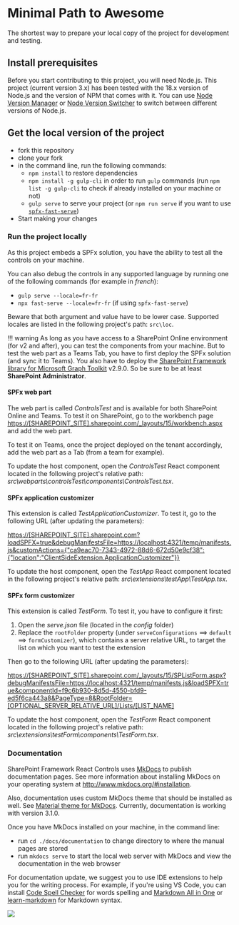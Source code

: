 # Minimal Path to Awesome

The shortest way to prepare your local copy of the project for development and testing.

## Install prerequisites

Before you start contributing to this project, you will need Node.js. This project (current version 3.x) has been tested with the 18.x version of Node.js and the version of NPM that comes with it. You can use [Node Version Manager](https://github.com/nvm-sh/nvm) or [Node Version Switcher](https://github.com/jasongin/nvs) to switch between different versions of Node.js.

## Get the local version of the project

- fork this repository
- clone your fork
- in the command line, run the following commands:
  - `npm install` to restore dependencies
  - `npm install -g gulp-cli` in order to run `gulp` commands (run `npm list -g gulp-cli` to check if already installed on your machine or not)
  - `gulp serve` to serve your project (or `npm run serve` if you want to use [`spfx-fast-serve`](https://github.com/s-KaiNet/spfx-fast-serve))
- Start making your changes

### Run the project locally

As this project embeds a SPFx solution, you have the ability to test all the controls on your machine.

You can also debug the controls in any supported language by running one of the following commands (for example in _french_):

- `gulp serve --locale=fr-fr`
- `npx fast-serve --locale=fr-fr` (if using `spfx-fast-serve`)

Beware that both argument and value have to be lower case. Supported locales are listed in the following project's path: `src\loc`.

!!! warning
    As long as you have access to a SharePoint Online environment (for v2 and after), you can test the components from your machine. But to test the web part as a Teams Tab, you have to first deploy the SPFx solution (and sync it to Teams). You also have to deploy the [SharePoint Framework library for Microsoft Graph Toolkit](https://learn.microsoft.com/en-us/graph/toolkit/get-started/mgt-spfx) v2.9.0. So be sure to be at least **SharePoint Administrator**.

#### SPFx web part

The web part is called _ControlsTest_ and is available for both SharePoint Online and Teams. To test it on SharePoint, go to the workbench page [https://[SHAREPOINT_SITE].sharepoint.com/_layouts/15/workbench.aspx](https://SHAREPOINT_SITE.sharepoint.com/_layouts/15/workbench.aspx) and add the web part.

To test it on Teams, once the project deployed on the tenant accordingly, add the web part as a Tab (from a team for example).

To update the host component, open the _ControlsTest_ React component located in the following project's relative path: _src\webparts\controlsTest\components\ControlsTest.tsx_.

#### SPFx application customizer

This extension is called _TestApplicationCustomizer_. To test it, go to the following URL (after updating the parameters):

[https://[SHAREPOINT_SITE].sharepoint.com?loadSPFX=true&debugManifestsFile=https://localhost:4321/temp/manifests.js&customActions={"ca9eac70-7343-4972-88d6-672d50e9cf38":{"location":"ClientSideExtension.ApplicationCustomizer"}}](https://SHAREPOINT_SITE.sharepoint.com?loadSPFX=true&debugManifestsFile=https://localhost:4321/temp/manifests.js&customActions={"ca9eac70-7343-4972-88d6-672d50e9cf38":{"location":"ClientSideExtension.ApplicationCustomizer"}})

To update the host component, open the _TestApp_ React component located in the following project's relative path: _src\extensions\testApp\TestApp.tsx_.

#### SPFx form customizer

This extension is called _TestForm_. To test it, you have to configure it first:

1. Open the _serve.json_ file (located in the _config_ folder)
2. Replace the `rootFolder` property (under `serveConfigurations` ==> `default` ==> `formCustomizer`), which contains a server relative URL, to target the list on which you want to test the extension

Then go to the following URL (after updating the parameters):

[https://[SHAREPOINT_SITE].sharepoint.com/_layouts/15/SPListForm.aspx?debugManifestsFile=https://localhost:4321/temp/manifests.js&loadSPFX=true&componentId=f9c6b930-8d5d-4550-bfd9-ed5f6ca443a8&PageType=8&RootFolder=[OPTIONAL_SERVER_RELATIVE_URL]/Lists/[LIST_NAME]](https://SHAREPOINT_SITE.sharepoint.com/_layouts/15/SPListForm.aspx?debugManifestsFile=https://localhost:4321/temp/manifests.js&loadSPFX=true&componentId=f9c6b930-8d5d-4550-bfd9-ed5f6ca443a8&PageType=8&RootFolder=OPTIONAL_SERVER_RELATIVE_URL/Lists/LIST_NAME)

To update the host component, open the _TestForm_ React component located in the following project's relative path: _src\extensions\testForm\components\TestForm.tsx_.

### Documentation

SharePoint Framework React Controls uses [MkDocs](http://www.mkdocs.org) to publish documentation pages. See more information about installing MkDocs on your operating system at <http://www.mkdocs.org/#installation>.

Also, documentation uses custom MkDocs theme that should be installed as well. See [Material theme for MkDocs](https://squidfunk.github.io/mkdocs-material/). Currently, documentation is working with version 3.1.0.

Once you have MkDocs installed on your machine, in the command line:

- run `cd ./docs/documentation` to change directory to where the manual pages are stored
- run `mkdocs serve` to start the local web server with MkDocs and view the documentation in the web browser

For documentation update, we suggest you to use IDE extensions to help you for the writing process. For example, if you're using VS Code, you can install [Code Spell Checker](https://marketplace.visualstudio.com/items?itemName=streetsidesoftware.code-spell-checker) for words spelling and [Markdown All in One](https://marketplace.visualstudio.com/items?itemName=yzhang.markdown-all-in-one) or [learn-markdown](https://marketplace.visualstudio.com/items?itemName=docsmsft.docs-markdown) for Markdown syntax.

![](https://telemetry.sharepointpnp.com/sp-dev-fx-controls-react/wiki/controls/guides/mpa)
